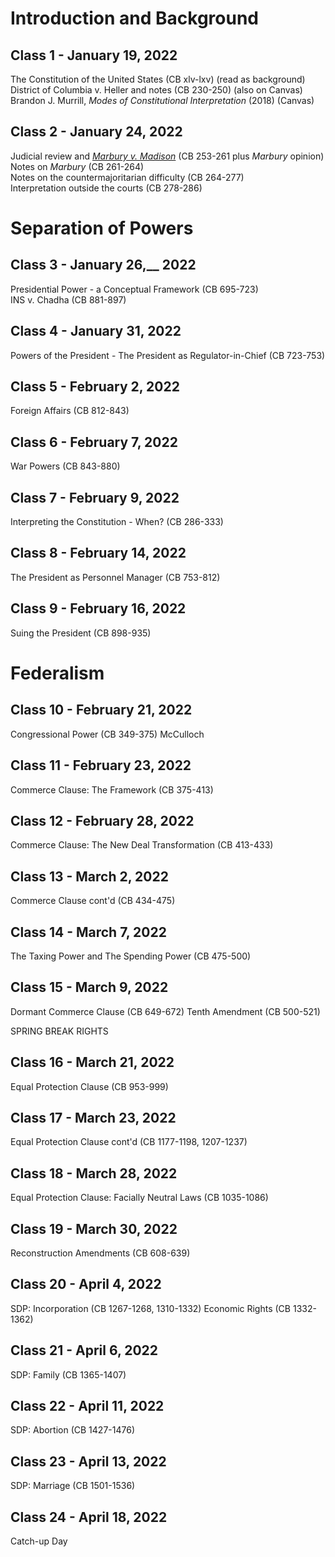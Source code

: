 # Introduction and Background

## Class 1 - January 19, 2022
The Constitution of the United States (CB xlv-lxv) (read as background)  
District of Columbia v. Heller and notes (CB 230-250) (also on Canvas)  
Brandon J. Murrill, _Modes of Constitutional Interpretation_ (2018) (Canvas)

## Class 2 - January 24, 2022
Judicial review and [_Marbury v. Madison_]([https://hbwhbwhbw.github.io/ConstitutionalLaw/Marbury) (CB 253-261 plus _Marbury_ opinion)  
Notes on _Marbury_ (CB 261-264)  
Notes on the countermajoritarian difficulty (CB 264-277)  
Interpretation outside the courts (CB 278-286)  

# Separation of Powers

## Class 3 - January 26,__ 2022
Presidential Power - a Conceptual Framework (CB 695-723)  
INS v. Chadha (CB 881-897)

## Class 4 - January 31, 2022
Powers of the President - The President as Regulator-in-Chief (CB 723-753)

## Class 5 - February 2, 2022
Foreign Affairs (CB 812-843)

## Class 6 - February 7, 2022
War Powers (CB 843-880)

## Class 7 - February 9, 2022
Interpreting the Constitution - When? (CB 286-333)

## Class 8 - February 14, 2022
The President as Personnel Manager (CB 753-812)

## Class 9 - February 16, 2022
Suing the President (CB 898-935)

# Federalism

## Class 10 - February 21, 2022
Congressional Power (CB 349-375)
McCulloch

## Class 11 - February 23, 2022
Commerce Clause: The Framework (CB 375-413)

## Class 12 - February 28, 2022
Commerce Clause: The New Deal Transformation (CB 413-433)

## Class 13 - March 2, 2022
Commerce Clause cont'd (CB 434-475)
## Class 14 - March 7, 2022
The Taxing Power and The Spending Power (CB 475-500)
## Class 15 - March 9, 2022
Dormant Commerce Clause (CB 649-672)
Tenth Amendment (CB 500-521)

SPRING BREAK
RIGHTS
## Class 16 - March 21, 2022
Equal Protection Clause (CB 953-999)

## Class 17 - March 23, 2022
Equal Protection Clause cont'd (CB 1177-1198, 1207-1237)

## Class 18 - March 28, 2022
Equal Protection Clause: Facially Neutral Laws (CB 1035-1086)

## Class 19 - March 30, 2022
Reconstruction Amendments (CB 608-639)

## Class 20 - April 4, 2022
SDP: Incorporation (CB 1267-1268, 1310-1332)
Economic Rights (CB 1332-1362)

## Class 21 - April 6, 2022
SDP: Family (CB 1365-1407)

## Class 22 - April 11, 2022
SDP: Abortion (CB 1427-1476)

## Class 23 - April 13, 2022
SDP: Marriage (CB 1501-1536)

## Class 24 - April 18, 2022
Catch-up Day
